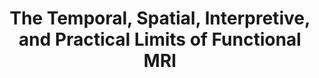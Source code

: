 ---
title: "The Temporal, Spatial, Interpretive, and Practical Limits of Functional MRI"
project_id: 
conf_date: 2001-03-06
conference_id: ""
presenters:
   - peter_bandettini
summary: "<p>fMRI Experience, Kings College, London, UK</p>"
file: /assets/presentations/T96.ppt
filename: T96.ppt
layout: presentation
---